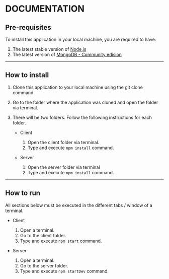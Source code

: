 # **DOCUMENTATION**

## **Pre-requisites**

To install this application in your local machine, you are required to have:

1. The latest stable version of [Node.js](https://nodejs.org/en/download/)
1. The latest version of [MongoDB - Community edision](https://www.mongodb.com/try/download/community)

___

## **How to install**

1. Clone this application to your local machine using the git clone command
1. Go to the folder where the application was cloned and open the folder via terminal.
1. There will be two folders. Follow the following instructions for each folder.

    * Client
        1. Open the client folder via terminal.
        1. Type and execute `npm install` command.

    * Server

        1. Open the server folder via terminal
        1. Type and execute `npm install` command.

___


## **How to run**

All sections below must be executed in the different tabs / window of a terminal.

* Client

    1. Open a terminal.
    1. Go to the client folder.
    1. Type and execute `npm start` command.

* Server

    1. Open a terminal.
    1. Go to the server folder.
    1. Type and execute `npm startDev` command.
